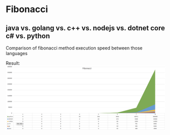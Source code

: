 # Fibonacci
## java vs. golang vs. c++ vs. nodejs vs. dotnet core c# vs. python 

Comparison of fibonacci method execution speed between those languages

Result:
![Comparison of fibonacci method execution speed between java, golang, c++, nodejs, dotnet core c#, python](result.png)

